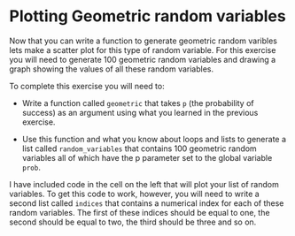 # Plotting Geometric random variables

Now that you can write a function to generate geometric random varibles lets make a scatter plot for this type of random variable.  For this exercise you will need to generate 100 geometric random variables and drawing a graph showing the values of all these random variables.

To complete this exercise you will need to:  

- Write a function called `geometric` that takes  `p` (the probability of success) as an argument using what you learned in the previous exercise.

- Use this function and what you know about loops and lists to generate a list called `random_variables` that contains 100 geometric random variables all of which have the p parameter set to the global variable `prob`.

I have included code in the cell on the left that will plot your list of random variables.  To get this code to work, however, you will need to write a second list called `indices` that contains a numerical index for each of these random variables.  The first of these indices should be equal to one, the second should be equal to two, the third should be three and so on.  
